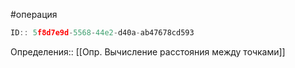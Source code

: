 #операция

```javascript
ID:: 5f8d7e9d-5568-44e2-d40a-ab47678cd593
```

Определения:: [[Опр. Вычисление расстояния между точками]]